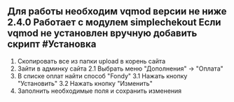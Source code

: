 Для работы необходим vqmod версии не ниже 2.4.0
Работает с модулем simplechekout
Если vqmod не установлен вручную добавить скрипт <script src="https://api.fondy.eu/static_common/v1/checkout/ipsp.js"></script>
#Установка
-------------
1. Скопировать все из папки upload в корень сайта
2. Зайти в админку сайта
2.1 Выбрать меню "Дополнения" -> "Оплата"
3. В списке оплат найти способ "Fondy"
3.1 Нажать кнопку "Установить"
3.2 Нажать кнопку "Изменить"
4. Заполнить необходимые поля и сохранить изменения

